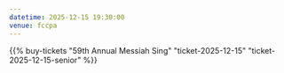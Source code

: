 ```yaml
---
datetime: 2025-12-15 19:30:00
venue: fccpa
---
```


{{% buy-tickets "59th Annual Messiah Sing" "ticket-2025-12-15" "ticket-2025-12-15-senior" %}}
